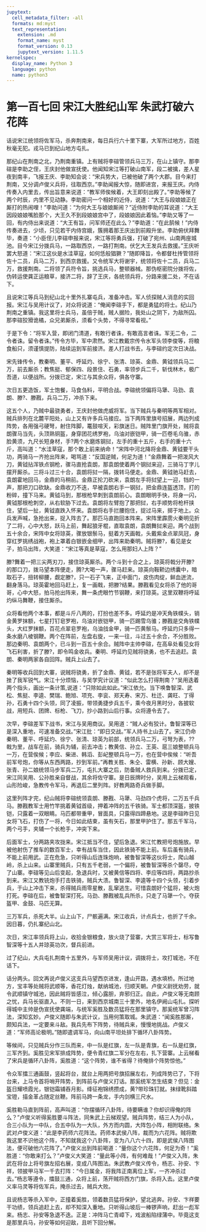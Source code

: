 ```yaml
---
jupytext:
  cell_metadata_filter: -all
  formats: md:myst
  text_representation:
    extension: .md
    format_name: myst
    format_version: 0.13
    jupytext_version: 1.11.5
kernelspec:
  display_name: Python 3
  language: python
  name: python3
---
```

#  第一百七回 宋江大胜纪山军 朱武打破六花阵

话说宋江统领将佐军马，杀奔荆南来，每日兵行六十里下寨，大军所过地方，百姓秋毫无犯。戎马已到纪山地方屯扎。

那纪山在荆南之北，乃荆南重镇。上有贼将李碹管领兵马三万，在山上镇守。那李碹是李助之侄，王庆封他做宣抚使。他闻知宋江等打破山南军，段二被擒，差人星夜到南丰，飞报王庆、李助知会说：“宋兵势大，已被他破了两个大郡。目今来打荆南，又分调卢俊义兵将，往取西京。”李助闻报大惊，随即进宫，来报王庆。内侍传奏入内里去，传出旨意来说道：“教军师俟候着，大王即刻出殿了。”李助等候了两个时辰，内里不见动静。李助密问一个相好的近侍，说道：“大王与段娘娘正在厮打的热闹哩！”李助问道：“为何大王与娘娘厮闹？”近侍附李助的耳说道：“大王因段娘娘嘴脸那个，大王久不到段娘娘宫中了，段娘娘因此着恼。”李助又等了一回，有内侍出来说道：“大王有旨，问军师还在此么？”李助道：“在此鹄候！”内侍传奏进去，少顷，只见若干内侍宫娥，簇拥着那王庆出到前殿升坐。李助俯伏拜舞毕，奏道：“小臣侄儿李碹申报来说，宋江等将勇兵强，打破了宛州、山南两座城池。目今宋江分拨兵马，一路取西京，一路打荆南。伏乞大王发兵去救援。”王庆听罢大怒道：“宋江这伙是水洼草寇，如何恁般猖獗？”随即降旨，令都督杜抟管领将佐十二员，兵马二万，到西京救援。又令统军大将谢宇，统领将佐十二员，兵马二万，救援荆南。二将领了兵符令旨，挑选兵马，整顿器械。那伪枢密院分拨将佐，伪转运使龚正运粮草，接济二将，辞了王庆，各统领兵将，分路来援二处，不在话下。

且说宋江等兵马到纪山北十里外扎寨屯兵，准备冲击。军人侦探贼人消息的实回报。宋江与吴用计议了，对众将说道：“俺闻李碹手下，都是勇猛的将士。纪山乃荆南之重镇。我这里将士兵马，虽倍于贼，贼人据险，我处山之阴下，为敌所囚。那李碹狡猾诡橘，众兄弟厮杀，须看个头势，不得寻常看视。”

于是下令：“将军入营，即闭门清道，有敢行者诛，有敢高言者诛。军无二令，二令者诛。留令者诛。”传令方毕，军中肃然。宋江教戴宗传令水军头领李俊等，将粮食船只，须谨慎提防，陆续运到军前接济。差人打战书去，与李碹约定次日决战。

宋先锋传令，教秦明、董平、呼延灼、徐宁、张清、琼英、金鼎、黄钺领兵马二万，前去厮杀；教焦挺、郁保四、段景住、石勇，率领步兵二千，斩伐林木，极广吾道，以便战所。分拨已定，宋江与其余众将，俱各守寨。

次日五更造饭，军士饱餐，马食刍料，平明合战。李碹统领偏将马犟、马劲、袁朗、滕?、滕戡，兵马二万，冲杀下来。

这五个人，乃贼中最骁勇者，王庆封他做虎威将军。当下贼兵与秦明等两军相对。贼兵排列在北麓平阳处，山上又有许多兵马接应。当下两阵里旗号招展，两边列成阵势，各用强弓硬弩，射住阵脚，鼍鼓喧天，彩旗迷日。贼阵里门旗开处，贼将袁朗骤马当先，头顶熟铜盔，身穿团花绣罗袍，乌油对嵌铠甲，骑一匹卷毛乌骓，赤脸黄须，九尺长短身材，手?两个水磨炼钢挝，左手的重十五斤，右手的重十六斤，高叫道：“水洼草寇，那个敢上前来纳命！”宋阵中河北降将金鼎、黄钺要干头功，两骑马一齐抢出阵来，喝骂道：“反国逆贼，何足为道！”金鼎舞着一把泼风大刀，黄钺拈浑铁点钢枪，骤马直抢袁朗，那袁朗使着两个钢挝来迎，三骑马丁字儿摆开厮杀。三将斗过三十合，袁朗将挝一隔，拨转马便走。金鼎、黄钺驰马赶去，袁朗霍地回马，金鼎的马稍前。金鼎正抡刀砍来，袁朗左手将挝望上一迎，铛的一声，那把刀口砍缺。金鼎收刀不迭，早被袁朗右手一钢挝，把金鼎连盔透顶，打的粉碎，撞下马来。黄钺马到，那根枪早刺到袁朗前心。袁朗眼明手快，将身一闪，黄钺那根枪刺空，从右软胁下过去。袁朗将左臂抱了那把挝，右手顺势将枪杆挟住，望后一扯，黄钺直跌入怀来。袁朗将右手拦腰抱住，捉过马来，掷于地上。众兵发声喊，急抢出来，捉入阵去了。那匹马直跑回本阵来。宋阵里霹雳火秦明见折了二将，心中大怒，跃马上前，舞起狼牙棍，直取袁朗，袁朗舞挝来迎。两个战到五十余合，宋阵中女将琼英，骤放银鬃马，挺着方天画戟，头戴紫金点翠凤冠，身穿红罗挑绣战袍，袍上罩着白银嵌金细甲，出阵来助秦明。贼将滕?，看见是女子，拍马出阵，大笑道：“宋江等真是草寇，怎么用那妇人上阵？”

滕?舞着一把三尖两刃刀，接住琼英厮杀。两个斗到十合之上，琼英将戟分开滕?的那口刀，拨马望本阵便走，腾?大喝一声，骤马赶来。琼英向鞍鞒边绣囊中，暗取石子，扭转柳腰，觑定滕?，只一石子飞来，正中面门，皮伤肉绽，鲜血迸流，翻身落马。琼英霍地回马赶上，复一画戟，把滕?结果。滕戡看见女将杀了他的哥哥，心中大怒，拍马抢出阵来，舞一条虎眼竹节钢鞭，来打琼英。这里双鞭将呼延灼纵马舞鞭，接住厮杀。

众将看他两个本事，都是斗斤八两的，打扮也差不多。呼延灼是冲天角铁幞头，销金黄罗抹额，七星打钉皂罗袍，乌油对嵌铠甲，骑一匹踢雪乌骓；滕戡是交角铁幞头，大红罗抹额，百花点翠皂罗袍，乌油戗金甲，骑一匹黄鬃马。呼延灼只多得一条水磨八棱钢鞭。两个在阵前，左盘右旋，一来一往，斗过五十余合，不分胜败。那边秦明、袁朗两个，已斗到一百五十余合。贼阵中主帅李碹，在高阜处看见女将飞石利害，折了滕?，即令鸣金收兵。秦明、呼延灼见贼将骁勇，也不去追赶。袁朗、秦明两家各自回阵。贼兵上山去了。

秦明等收兵回到大寨，说贼将骁勇，折了金鼎、黄钺，若不是张将军夫人，却不是挫了我军锐气。宋江十分烦恼，与吴学究计议道：“似此怎么打得荆南？”吴用迭着两个指头，画出一条计策,说道：“只除如此如此。”宋江依允。当下唤鲁智深、武松、焦挺、李逵、樊瑞、鲍旭、项充、李衮、郑天寿、宋万、杜迁、龚旺、丁得孙，石勇十四个头领，同了凌振，带领勇捷步兵五千，乘今夜月黑时分，各披软战，用短兵、团牌、标枪、飞刀，抄小路到山后行事。众将遵令去了。

次早，李碹差军下战书，宋江与吴用商议。吴用道：“贼人必有狡计。鲁智深等已是深入重地，可速准备交战。”宋江批：“即日交战。”军人持书上山去了。宋江仍命秦明、董平、呼延灼、徐宁、张清、琼英为前部，统领兵马二万，弓弩为表，??戟为里，战车在前，骑兵为辅，前去冲击；教黄信、孙立、王英、扈三娘整顿兵马一万，在营俟候；李应、柴进、韩滔、彭屺整顿兵马一万，也在营中俟候：“听吾前军号炮，你等从东西两路，抄到军前。”再教关胜、朱仝、雷横、孙新、顾大嫂、张青、孙二娘统领马步军兵二万，屯扎大寨之后，防备贼人救兵到来。分拨已定，宋江同吴用、公孙胜亲自督战，其余将佐守寨。是日辰牌时分，吴用上云梯观看，山形险峻，急教传令军马，再退后二里列阵。好教两路奇兵做手脚。

这里列阵才完，纪山贼将李碹统领袁朗、滕戡、马犟、马劲四个虎将，二万五千兵马。滕戡教军士用竹竿挑着黄钺首级，押着冲阵的五千铁骑。军士都顶深盔，披铁铠，只露着一双眼睛。马匹都带重甲，冒面具，只露得四蹄悬地。这是李碹昨日见女将飞石，打伤了一将，今日如此结束，虽有矢石，那里甲护住了。那五千军马，两个弓手，夹辅一个长枪手，冲突下来。

后面军士，分两路夹攻拢来。宋江抵当不住，望后急退。宋江忙教把号炮施放。早被他射伤了推车的数百军士，幸有战车当住，因此铁骑不能上前。车后虽有骑兵，不能上前用武。正在危急，只听得山后连珠炮响，被鲁智深等这伙将士，爬山越岭，杀上山来。山寨里贼兵，只有五千老弱，一个偏将，被鲁智深等杀个罄尽，夺了山寨。李碹等见山后变起，急退兵时，又被黄信等四将、李应等四将，两路抄杀到来。宋江又教铳炮手打击铁骑，贼兵大溃。鲁智深、李逵等十四个头领，引着步兵，于山上冲击下来，杀得贼兵雨零星散，乱窜逃生。可惜袁朗好个猛将，被火炮打死。李碹在后，被鲁智深打死。马劲、滕戡被乱兵所杀，只走了马犟一个。夺获盔甲、金鼓、马匹无算。

三万军兵，杀死大半。山上山下，尸骸遍满。宋江收兵，计点兵士，也折了千余。因日暮，仍扎寨纪山北。

次日，宋江率领兵将上山，收拾金银粮食，放火烧了营寨，大赏三军将士，标写鲁智深等十五人并琼英功次，督兵前进。

过了纪山，大兵屯扎荆南十五里外，与军师吴用计议，调拨将士，攻打城池，不在话下。

话分两头。回文再说卢俊义这支兵马望西京进发，逢山开路，遇水填桥。所过地方，宝丰等处贼将武顺等，香花灯烛，献纳城池，归顺天朝。卢俊义尉抚劝劳，就令武顺镇守城池，因此贼将皆感泣，倾心露胆，弃邪归正。自此，卢俊义等无南顾之忧，兵马长驱直入。不则一日，来到西京城南三十里外，地名伊阙山屯扎。探听得城中主帅是伪宣抚使龚端，与统军奚胜及数员猛将在那里镇守。那奚统军曾习阵法，深知玄妙。卢俊义随即与朱武计议，当用何策取城。朱武道：“闻奚胜那厮，颇知兵法，一定要来斗敌。我兵先布下阵势，待贼兵来，慢慢地挑战。卢俊义道：“军师高论极明。”随即遣调军马，向山南平坦处排下循环八卦阵势。

等候间，只见贼兵分作三队而来，中一队是红旗，左一队是青旗，右一队是红旗，三军齐到。奚胜见宋军排成阵势，便令青红旗二军分在左右，扎下营寨。上云梯看了宋兵是循环八卦阵，奚胜道：“这个阵势，谁不省得？待俺排个阵势惊他。”

令众军擂三通画鼓，竖起将台，就台上用两把号旗招展左右，列成阵势已了，下将台来，上马令首将哨开阵势，到阵前与卢俊义打话。那奚统军怎生结束？但见：金盔日耀喷霞光，银铠霜铺吞月影。绛征袍锦绣攒成，黄?带珍珠钉就。抹绿靴斜踏宝镫，描金革占随定丝鞭。阵前马跨一条龙，手内剑横三尺水。

奚胜勒马直到阵前，高声叫道：“你摆循环八卦阵，待要瞒谁？你却识得俺的阵么？”卢俊义听得奚胜要斗阵法，同朱武上云梯观望。贼兵阵势，结三人为小队，合三小队为一中队，合五中队为一大队，外方而内圆，大阵包小阵，相附联络。朱武对卢俊义道：“此是李药师六花阵法。药师本武侯八阵，裁而为六花阵。贼将欺我这里不识他这个阵，不知就我这个八卦阵，变为八八六十四，即是武侯八阵图法，便可破他六花阵了。”卢俊义出到阵前喝道：“量你这个六花阵，何足为奇！”奚胜道：“你敢来打么？”卢俊义大笑道：“量此等小阵，有何难哉！”卢俊义入阵，朱武在将台上将号旗左招右展，变成八阵图法。朱武教卢俊义传令，杨志、孙安、卞祥，领披甲马军一千去打阵：“今日属金，将我阵正南离位上军，一齐冲杀过去。”杨志等遵令，擂鼓三通，众将上前，荡开贼将西方门旗，杀将入去。这里卢俊义率马灵等将佐军兵，掩杀过去，贼兵大败。

且说杨志等杀入军中，正撞着奚胜，领着数员猛将保护，望北逃奔。孙安、卞祥要干功绩，领兵追赶上去，却不知深入重地。只听得山坡后一棒锣声响，赶出一彪军来。杨志、孙安等急退不迭。正是：冲阵马亡青嶂下，戏波船陷绿蒲中。毕竟这支是那里兵马，孙安等如何迎敌，且听下回分解。



